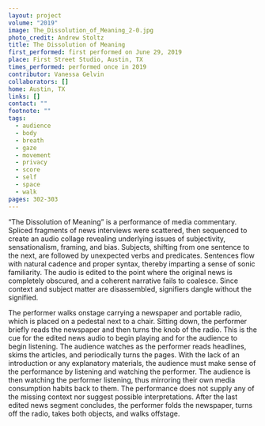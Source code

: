 ```yaml
---
layout: project
volume: "2019"
image: The_Dissolution_of_Meaning_2-0.jpg
photo_credit: Andrew Stoltz
title: The Dissolution of Meaning
first_performed: first performed on June 29, 2019
place: First Street Studio, Austin, TX
times_performed: performed once in 2019
contributor: Vanessa Gelvin
collaborators: []
home: Austin, TX
links: []
contact: ""
footnote: ""
tags:
  - audience
  - body
  - breath
  - gaze
  - movement
  - privacy
  - score
  - self
  - space
  - walk
pages: 302-303
---
```


“The Dissolution of Meaning” is a performance of media commentary. Spliced fragments of news interviews were scattered, then sequenced to create an audio collage revealing underlying issues of subjectivity, sensationalism, framing, and bias. Subjects, shifting from one sentence to the next, are followed by unexpected verbs and predicates. Sentences flow with natural cadence and proper syntax, thereby imparting a sense of sonic familiarity. The audio is edited to the point where the original news is completely obscured, and a coherent narrative fails to coalesce. Since context and subject matter are disassembled, signifiers dangle without the signified.

The performer walks onstage carrying a newspaper and portable radio, which is placed on a pedestal next to a chair. Sitting down, the performer briefly reads the newspaper and then turns the knob of the radio. This is the cue for the edited news audio to begin playing and for the audience to begin listening. The audience watches as the performer reads headlines, skims the articles, and periodically turns the pages. With the lack of an introduction or any explanatory materials, the audience must make sense of the performance by listening and watching the performer. The audience is then watching the performer listening, thus mirroring their own media consumption habits back to them. The performance does not supply any of the missing context nor suggest possible interpretations. After the last edited news segment concludes, the performer folds the newspaper, turns off the radio, takes both objects, and walks offstage.
